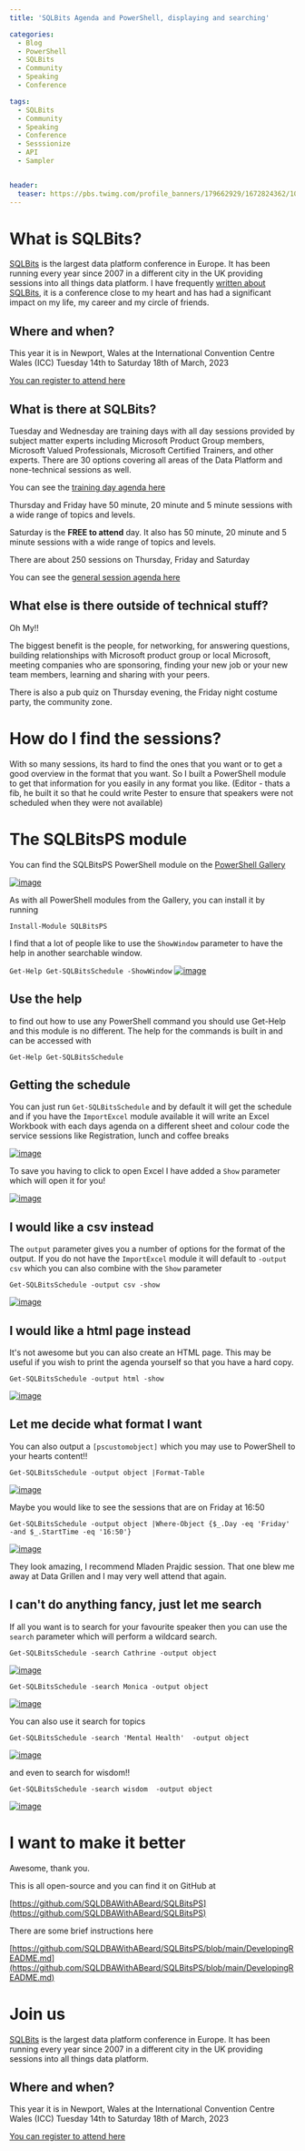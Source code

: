 ```yaml
---
title: 'SQLBits Agenda and PowerShell, displaying and searching'

categories:
  - Blog
  - PowerShell
  - SQLBits
  - Community
  - Speaking
  - Conference

tags:
  - SQLBits
  - Community
  - Speaking
  - Conference
  - Sesssionize
  - API
  - Sampler


header:
  teaser: https://pbs.twimg.com/profile_banners/179662929/1672824362/1080x360
---
```

# What is SQLBits?

[SQLBits](https://sqlbits.com) is the largest data platform conference in Europe. It has been running every year since 2007 in a different city in the UK providing sessions into all things data platform. I have frequently [written about SQLBits](https://blog.robsewell.com/tags/#sqlbits), it is a conference close to my heart and has had a significant impact on my life, my career and my circle of friends.

## Where and when?
This year it is in Newport, Wales at the International Convention Centre Wales (ICC) Tuesday 14th to Saturday 18th of March, 2023

[You can register to attend here](https://events.sqlbits.com/2023/begin)

## What is there at SQLBits?

Tuesday and Wednesday are training days with all day sessions provided by subject matter experts including Microsoft Product Group members, Microsoft Valued Professionals, Microsoft Certified Trainers, and other experts. There are 30 options covering all areas of the Data Platform and none-technical sessions as well. 

You can see the [training day agenda here](https://events.sqlbits.com/2023/training-days)

Thursday and Friday have 50 minute, 20 minute and 5 minute sessions with a wide range of topics and levels.

Saturday is the **FREE to attend** day. It also has 50 minute, 20 minute and 5 minute sessions with a wide range of topics and levels.

There are about 250 sessions on Thursday, Friday and Saturday

You can see the [general session agenda here](https://events.sqlbits.com/2023/agenda)

## What else is there outside of technical stuff?

Oh My!!

The biggest benefit is the people, for networking, for answering questions, building relationships with Microsoft product group or local Microsoft, meeting companies who are sponsoring, finding your new job or your new team members, learning and sharing with your peers.

There is also a pub quiz on Thursday evening, the Friday night costume party, the community zone.

# How do I find the sessions?

With so many sessions, its hard to find the ones that you want or to get a good overview in the format that you want. So I built a PowerShell module to get that information for you easily in any format you like. (Editor - thats a fib, he built it so that he could write Pester to ensure that speakers were not scheduled when they were not available)

# The SQLBitsPS module

You can find the SQLBitsPS PowerShell module on the [PowerShell Gallery](https://www.powershellgallery.com/packages/SQLBitsPS)

[![image](https://user-images.githubusercontent.com/6729780/211528862-5226d25a-5642-44a3-9c14-f88bfa334aa2.png)](https://user-images.githubusercontent.com/6729780/211528862-5226d25a-5642-44a3-9c14-f88bfa334aa2.png)

As with all PowerShell modules from the Gallery, you can install it by running

`Install-Module SQLBitsPS`

I find that a lot of people like to use the `ShowWindow` parameter to have the help in another searchable window.

`Get-Help Get-SQLBitsSchedule -ShowWindow`
[![image](https://user-images.githubusercontent.com/6729780/211530034-596f0fc9-ec1d-43fc-bd7a-ff1cf01c7c15.png)](https://user-images.githubusercontent.com/6729780/211530034-596f0fc9-ec1d-43fc-bd7a-ff1cf01c7c15.png)

## Use the help

to find out how to use any PowerShell command you should use Get-Help and this module is no different. The help for the commands is built in and can be accessed with

`Get-Help Get-SQLBitsSchedule`

## Getting the schedule

You can just run  `Get-SQLBitsSchedule` and by default it will get the schedule and if you have the `ImportExcel` module available it will write an Excel Workbook with each days agenda on a different sheet and colour code the service sessions like Registration, lunch and coffee breaks

[![image](https://user-images.githubusercontent.com/6729780/211530884-1d2b2752-a729-499d-8334-1e4404199002.png)](https://user-images.githubusercontent.com/6729780/211530884-1d2b2752-a729-499d-8334-1e4404199002.png)

To save you having to click to open Excel I have added a `Show` parameter which will open it for you!

[![image](https://user-images.githubusercontent.com/6729780/211531837-2396cfd5-b843-4fd8-8a90-d1e1a06e654f.png)](https://user-images.githubusercontent.com/6729780/211531837-2396cfd5-b843-4fd8-8a90-d1e1a06e654f.png)

## I would like a csv instead

The `output` parameter gives you a number of options for the format of the output. If you do not have the `ImportExcel` module it will default to `-output csv` which you can also combine with the `Show` parameter

`Get-SQLBitsSchedule -output csv -show`

[![image](https://user-images.githubusercontent.com/6729780/211532406-bc928085-ab6f-4d8c-b42e-edc53ce027ca.png)](https://user-images.githubusercontent.com/6729780/211532406-bc928085-ab6f-4d8c-b42e-edc53ce027ca.png)

## I would like a html page instead

It's not awesome but you can also create an HTML page. This may be useful if you wish to print the agenda yourself so that you have a hard copy.

`Get-SQLBitsSchedule -output html -show`

[![image](https://user-images.githubusercontent.com/6729780/211533198-9bd8c53f-71b1-4426-bc1f-d7a8e874a86a.png)](https://user-images.githubusercontent.com/6729780/211533198-9bd8c53f-71b1-4426-bc1f-d7a8e874a86a.png)

## Let me decide what format I want

You can also output a `[pscustomobject]` which you may use to PowerShell to your hearts content!!

`Get-SQLBitsSchedule -output object |Format-Table`

[![image](https://user-images.githubusercontent.com/6729780/211533959-ee9f2fb5-e4be-45f2-9142-581833ee214f.png)](https://user-images.githubusercontent.com/6729780/211533959-ee9f2fb5-e4be-45f2-9142-581833ee214f.png)

Maybe you would like to see the sessions that are on Friday at 16:50

`Get-SQLBitsSchedule -output object |Where-Object {$_.Day -eq 'Friday' -and $_.StartTime -eq '16:50'} `

[![image](https://user-images.githubusercontent.com/6729780/211534901-f75cfc82-71bc-456e-bb2c-306dd753cf9b.png)](https://user-images.githubusercontent.com/6729780/211534901-f75cfc82-71bc-456e-bb2c-306dd753cf9b.png)

They look amazing, I recommend Mladen Prajdic session. That one blew me away at Data Grillen and I may very well attend that again.

## I can't do anything fancy, just let me search

If all you want is to search for your favourite speaker then you can use the `search` parameter which will perform a wildcard search.

`Get-SQLBitsSchedule -search Cathrine -output object`

[![image](https://user-images.githubusercontent.com/6729780/211536336-0202aec6-56f1-4f72-aa5b-4cc15de8f848.png)](https://user-images.githubusercontent.com/6729780/211536336-0202aec6-56f1-4f72-aa5b-4cc15de8f848.png)

`Get-SQLBitsSchedule -search Monica -output object`  

[![image](https://user-images.githubusercontent.com/6729780/211535867-93496665-3423-4809-a1b3-561d56315594.png)](https://user-images.githubusercontent.com/6729780/211535867-93496665-3423-4809-a1b3-561d56315594.png)

You can also use it search for topics

`Get-SQLBitsSchedule -search 'Mental Health'  -output object` 

[![image](https://user-images.githubusercontent.com/6729780/211536684-5b9a56e3-a487-40f4-aad7-f3656654c21a.png)](https://user-images.githubusercontent.com/6729780/211536684-5b9a56e3-a487-40f4-aad7-f3656654c21a.png)

and even to search for wisdom!!

`Get-SQLBitsSchedule -search wisdom  -output object `

[![image](https://user-images.githubusercontent.com/6729780/211537382-2a0ae647-cdc1-4ccc-82ba-87efe7fb857e.png)](https://user-images.githubusercontent.com/6729780/211537382-2a0ae647-cdc1-4ccc-82ba-87efe7fb857e.png)

# I want to make it better

Awesome, thank you.

This is all open-source and you can find it on GitHub at

[https://github.com/SQLDBAWithABeard/SQLBitsPS](https://github.com/SQLDBAWithABeard/SQLBitsPS)

There are some brief instructions here

[https://github.com/SQLDBAWithABeard/SQLBitsPS/blob/main/DevelopingREADME.md](https://github.com/SQLDBAWithABeard/SQLBitsPS/blob/main/DevelopingREADME.md)

# Join us

[SQLBits](https://sqlbits.com) is the largest data platform conference in Europe. It has been running every year since 2007 in a different city in the UK providing sessions into all things data platform.

## Where and when?
This year it is in Newport, Wales at the International Convention Centre Wales (ICC) Tuesday 14th to Saturday 18th of March, 2023

[You can register to attend here](https://events.sqlbits.com/2023/begin)











